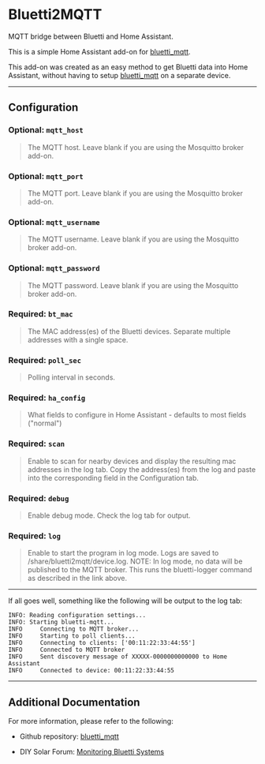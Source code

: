 # Bluetti2MQTT

MQTT bridge between Bluetti and Home Assistant.

This is a simple Home Assistant add-on for [bluetti_mqtt](https://github.com/warhammerkid/bluetti_mqtt).

This add-on was created as an easy method to get Bluetti data into Home Assistant, without having to setup [bluetti_mqtt](https://github.com/warhammerkid/bluetti_mqtt) on a separate device.

___

## Configuration

### Optional: `mqtt_host`

> The MQTT host.  Leave blank if you are using the Mosquitto broker add-on.

### Optional: `mqtt_port`

> The MQTT port.  Leave blank if you are using the Mosquitto broker add-on.

### Optional: `mqtt_username`

> The MQTT username.  Leave blank if you are using the Mosquitto broker add-on.

### Optional: `mqtt_password`

> The MQTT password.  Leave blank if you are using the Mosquitto broker add-on.

### Required: `bt_mac`

> The MAC address(es) of the Bluetti devices.  Separate multiple addresses with a single space.

### Required: `poll_sec`

> Polling interval in seconds.

### Required: `ha_config`

> What fields to configure in Home Assistant - defaults to most fields ("normal")

### Required: `scan`

> Enable to scan for nearby devices and display the resulting mac addresses in the log tab.  Copy the address(es) from the log and paste into the corresponding field in the Configuration tab.

### Required: `debug`

> Enable debug mode.  Check the log tab for output.

### Required: `log`

> Enable to start the program in log mode.  Logs are saved to /share/bluetti2mqtt/device.log.
> NOTE:  In log mode, no data will be published to the MQTT broker.  This runs the bluetti-logger command as described in the link above.

___

If all goes well, something like the following will be output to the log tab:

```
INFO: Reading configuration settings...
INFO: Starting bluetti-mqtt...
INFO     Connecting to MQTT broker...
INFO     Starting to poll clients...
INFO     Connecting to clients: ['00:11:22:33:44:55']
INFO     Connected to MQTT broker
INFO     Sent discovery message of XXXXX-0000000000000 to Home Assistant
INFO     Connected to device: 00:11:22:33:44:55
```
___

## Additional Documentation

For more information, please refer to the following:

- Github repository: [bluetti_mqtt](https://github.com/warhammerkid/bluetti_mqtt)

- DIY Solar Forum: [Monitoring Bluetti Systems](https://diysolarforum.com/threads/monitoring-bluetti-systems.37870/)